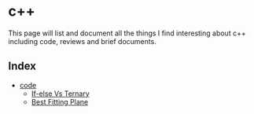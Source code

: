 # c++

This page will list and document all the things I find interesting about c++ including code, reviews and brief documents.

## Index

* [code](code/README.md)
  * [If-else Vs Ternary](code/ifelsevsternary.md)
  * [Best Fitting Plane](code/bestfittingplane.md)

